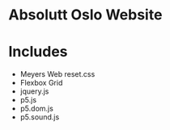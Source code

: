# Absolutt Oslo Website

# Includes
* Meyers Web reset.css
* Flexbox Grid
* jquery.js
* p5.js
* p5.dom.js
* p5.sound.js